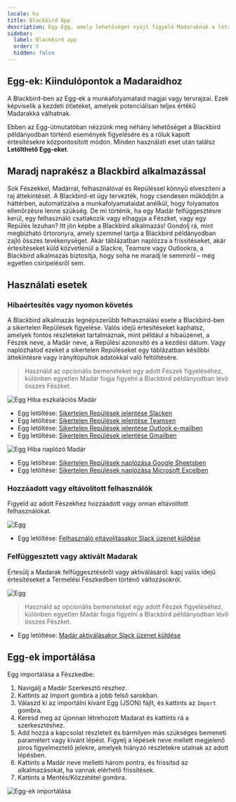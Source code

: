 ```yaml
---
locale: hu
title: Blackbird App
description: Egy Egg, amely lehetőséget nyújt figyelő Madaraknak a létrehozására, hogy nyomon követhess mindent, ami a Blackbird példányodban történik
sidebar:
  label: Blackbird app
  order: 5
  hidden: false
---
```


## Egg-ek: Kiindulópontok a Madaraidhoz

A Blackbird-ben az Egg-ek a munkafolyamataid magjai vagy tervrajzai. Ezek képviselik a kezdeti ötleteket, amelyek potenciálisan teljes értékű Madarakká válhatnak.

Ebben az Egg-útmutatóban nézzünk meg néhány lehetőséget a Blackbird példányodban történő események figyelésére és a róluk kapott értesítésekre központosított módon. Minden használati eset után találsz **Letölthető Egg-eket**.

## Maradj naprakész a Blackbird alkalmazással

Sok Fészekkel, Madárral, felhasználóval és Repüléssel könnyű elveszíteni a raj áttekintését. A Blackbird-et úgy tervezték, hogy csendesen működjön a háttérben, automatizálva a munkafolyamataidat anélkül, hogy folyamatos ellenőrzésre lenne szükség. De mi történik, ha egy Madár felfüggesztésre kerül, egy felhasználó csatlakozik vagy elhagyja a Fészket, vagy egy Repülés lezuhan? Itt jön képbe a Blackbird alkalmazás! Gondolj rá, mint megbízható őrtoronyra, amely szemmel tartja a Blackbird példányodban zajló összes tevékenységet. Akár táblázatban naplózza a frissítéseket, akár értesítéseket küld közvetlenül a Slackre, Teamsre vagy Outlookra, a Blackbird alkalmazás biztosítja, hogy soha ne maradj le semmiről – még egyetlen csiripelésről sem.

## Használati esetek

### Hibaértesítés vagy nyomon követés

A Blackbird alkalmazás legnépszerűbb felhasználási esete a Blackbird-ben a sikertelen Repülések figyelése. Valós idejű értesítéseket kaphatsz, amelyek fontos részleteket tartalmaznak, mint például a hibaüzenet, a Fészek neve, a Madár neve, a Repülési azonosító és a kezdési dátum. Vagy naplózhatod ezeket a sikertelen Repüléseket egy táblázatban későbbi áttekintésre vagy irányítópultok adatokkal való feltöltésére.

> Használd az opcionális bemeneteket egy adott Fészek figyeléséhez, különben egyetlen Madár fogja figyelni a Blackbird példányodban lévő összes Fészket.

![Egg](~/assets/docs/eggs/BBApp1.png)
Hiba eszkalációs Madár

- Egg letöltése: <a href="https://docs.blackbird.io/downloads/Report_failed_Flights_on_Slack.json" download>Sikertelen Repülések jelentése Slacken</a>
- Egg letöltése: <a href="https://docs.blackbird.io/downloads/Report_failed_Flights_on_Teams.json" download>Sikertelen Repülések jelentése Teamsen</a>
- Egg letöltése: <a href="https://docs.blackbird.io/downloads/Report_failed_Flights_via_Outlook_email.json" download>Sikertelen Repülések jelentése Outlook e-mailben</a>
- Egg letöltése: <a href="https://docs.blackbird.io/downloads/Report_failed_Flights_via_Gmail.json" download>Sikertelen Repülések jelentése Gmailben</a>

![Egg](~/assets/docs/eggs/BBApp2.png)
Hiba naplózó Madár

- Egg letöltése: <a href="https://docs.blackbird.io/downloads/Log_failed_Flights_on_Google_Sheets.json" download>Sikertelen Repülések naplózása Google Sheetsben</a>
- Egg letöltése: <a href="https://docs.blackbird.io/downloads/Log_failed_Flights_on_Microsoft_Excel.json" download>Sikertelen Repülések naplózása Microsoft Excelben</a>

### Hozzáadott vagy eltávolított felhasználók

Figyeld az adott Fészekhez hozzáadott vagy onnan eltávolított felhasználókat.

![Egg](~/assets/docs/eggs/BBApp3.png)

- Egg letöltése: <a href="https://docs.blackbird.io/downloads/On_user_removed_send_Slack_message.json" download>Felhasználó eltávolításakor Slack üzenet küldése</a>

### Felfüggesztett vagy aktivált Madarak

Értesülj a Madarak felfüggesztéséről vagy aktiválásáról: kapj valós idejű értesítéseket a Termelési Fészkedben történő változásokról.

![Egg](~/assets/docs/eggs/BBApp4.png)

> Használd az opcionális bemeneteket egy adott Fészek figyeléséhez, különben egyetlen Madár fogja figyelni a Blackbird példányodban lévő összes Fészket.

- Egg letöltése: <a href="https://docs.blackbird.io/downloads/On_Bird_activated_send_Slack_message.json" download>Madár aktiválásakor Slack üzenet küldése</a>

## Egg-ek importálása

Egg importálása a Fészkedbe:

1. Navigálj a Madár Szerkesztő részhez.
2. Kattints az Import gombra a jobb felső sarokban.
3. Válaszd ki az importálni kívánt Egg (JSON) fájlt, és kattints az `Import` gombra.
4. Keresd meg az újonnan létrehozott Madarat és kattints rá a szerkesztéshez.
5. Add hozzá a kapcsolat részleteit és bármilyen más szükséges bemeneti paramétert vagy kívánt lépést. Figyelj a lépések neve mellett megjelenő piros figyelmeztető jelekre, amelyek hiányzó részletekre utalnak az adott lépésben.
6. Kattints a Madár neve melletti három pontra, és frissítsd az alkalmazásokat, ha vannak elérhető frissítések.
7. Kattints a Mentés/Közzététel gombra.

![Egg-ek importálása](~/assets/docs/eggs/ImportEggs.gif)